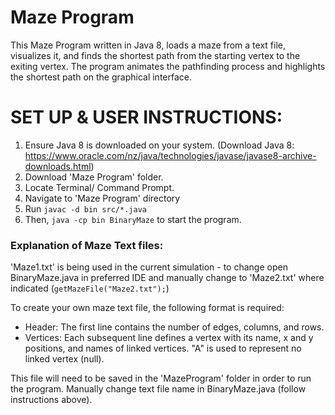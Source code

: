 # Maze Program

This Maze Program written in Java 8, loads a maze from a text file, visualizes it, and finds the shortest path from the starting vertex to the exiting vertex. The program animates the pathfinding process and highlights the shortest path on the graphical interface.

# SET UP & USER INSTRUCTIONS: 
1. Ensure Java 8 is downloaded on your system. (Download Java 8: https://www.oracle.com/nz/java/technologies/javase/javase8-archive-downloads.html)
2. Download 'Maze Program' folder.
3. Locate Terminal/ Command Prompt.
4. Navigate to 'Maze Program' directory
5. Run ```javac -d bin src/*.java```
6. Then, ```java -cp bin BinaryMaze``` to start the program.

### Explanation of Maze Text files:
'Maze1.txt' is being used in the current simulation - to change open BinaryMaze.java in preferred IDE and manually change to 'Maze2.txt' where indicated (```getMazeFile("Maze2.txt");```)

To create your own maze text file, the following format is required:
- Header: The first line contains the number of edges, columns, and rows.
- Vertices: Each subsequent line defines a vertex with its name, x and y positions, and names of linked vertices. "A" is used to represent no linked vertex (null).

This file will need to be saved in the 'MazeProgram' folder in order to run the program. Manually change text file name in BinaryMaze.java (follow instructions above).

